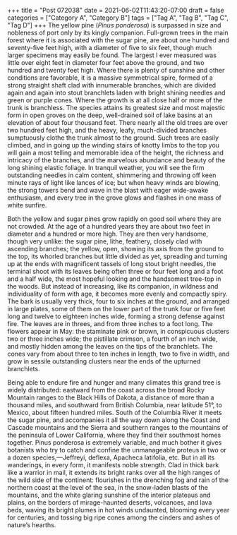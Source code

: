+++
title = "Post 072038"
date = 2021-06-02T11:43:20-07:00
draft = false
categories = ["Category A", "Category B"]
tags = ["Tag A", "Tag B", "Tag C", "Tag D"]
+++
The yellow pine (_Pinus ponderosa_) is surpassed in size and nobleness of port only by its kingly companion. Full-grown trees in the main forest where it is associated with the sugar pine, are about one hundred and seventy-five feet high, with a diameter of five to six feet, though much larger specimens may easily be found. The largest I ever measured was little over eight feet in diameter four feet above the ground, and two hundred and twenty feet high. Where there is plenty of sunshine and other conditions are favorable, it is a massive symmetrical spire, formed of a strong straight shaft clad with innumerable branches, which are divided again and again into stout branchlets laden with bright shining needles and green or purple cones. Where the growth is at all close half or more of the trunk is branchless. The species attains its greatest size and most majestic form in open groves on the deep, well-drained soil of lake basins at an elevation of about four thousand feet. There nearly all the old trees are over two hundred feet high, and the heavy, leafy, much-divided branches sumptuously clothe the trunk almost to the ground. Such trees are easily climbed, and in going up the winding stairs of knotty limbs to the top you will gain a most telling and memorable idea of the height, the richness and intricacy of the branches, and the marvelous abundance and beauty of the long shining elastic foliage. In tranquil weather, you will see the firm outstanding needles in calm content, shimmering and throwing off keen minute rays of light like lances of ice; but when heavy winds are blowing, the strong towers bend and wave in the blast with eager wide-awake enthusiasm, and every tree in the grove glows and flashes in one mass of white sunfire.

Both the yellow and sugar pines grow rapidly on good soil where they are not crowded. At the age of a hundred years they are about two feet in diameter and a hundred or more high. They are then very handsome, though very unlike: the sugar pine, lithe, feathery, closely clad with ascending branches; the yellow, open, showing its axis from the ground to the top, its whorled branches but little divided as yet, spreading and turning up at the ends with magnificent tassels of long stout bright needles, the terminal shoot with its leaves being often three or four feet long and a foot and a half wide, the most hopeful looking and the handsomest tree-top in the woods. But instead of increasing, like its companion, in wildness and individuality of form with age, it becomes more evenly and compactly spiry. The bark is usually very thick, four to six inches at the ground, and arranged in large plates, some of them on the lower part of the trunk four or five feet long and twelve to eighteen inches wide, forming a strong defense against fire. The leaves are in threes, and from three inches to a foot long. The flowers appear in May: the staminate pink or brown, in conspicuous clusters two or three inches wide; the pistillate crimson, a fourth of an inch wide, and mostly hidden among the leaves on the tips of the branchlets. The cones vary from about three to ten inches in length, two to five in width, and grow in sessile outstanding clusters near the ends of the upturned branchlets.

Being able to endure fire and hunger and many climates this grand tree is widely distributed: eastward from the coast across the broad Rocky Mountain ranges to the Black Hills of Dakota, a distance of more than a thousand miles, and southward from British Columbia, near latitude 51°, to Mexico, about fifteen hundred miles. South of the Columbia River it meets the sugar pine, and accompanies it all the way down along the Coast and Cascade mountains and the Sierra and southern ranges to the mountains of the peninsula of Lower California, where they find their southmost homes together. Pinus ponderosa is extremely variable, and much bother it gives botanists who try to catch and confine the unmanageable proteus in two or a dozen species,—Jeffreyi, deflexa, Apacheca latifolia, etc. But in all its wanderings, in every form, it manifests noble strength. Clad in thick bark like a warrior in mail, it extends its bright ranks over all the high ranges of the wild side of the continent: flourishes in the drenching fog and rain of the northern coast at the level of the sea, in the snow-laden blasts of the mountains, and the white glaring sunshine of the interior plateaus and plains, on the borders of mirage-haunted deserts, volcanoes, and lava beds, waving its bright plumes in hot winds undaunted, blooming every year for centuries, and tossing big ripe cones among the cinders and ashes of nature’s hearths.
